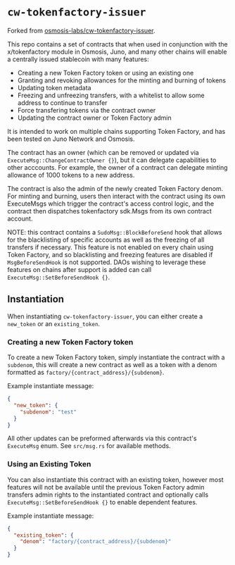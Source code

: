 # `cw-tokenfactory-issuer`

Forked from [osmosis-labs/cw-tokenfactory-issuer](https://github.com/osmosis-labs/cw-tokenfactory-issuer).

This repo contains a set of contracts that when used in conjunction with the x/tokenfactory module in Osmosis, Juno, and many other chains will enable a centrally issued stablecoin with many features:
- Creating a new Token Factory token or using an existing one
- Granting and revoking allowances for the minting and burning of tokens
- Updating token metadata
- Freezing and unfreezing transfers, with a whitelist to allow some address to continue to transfer
- Force transfering tokens via the contract owner
- Updating the contract owner or Token Factory admin

It is intended to work on multiple chains supporting Token Factory, and has been tested on Juno Network and Osmosis.

The contract has an owner (which can be removed or updated via `ExecuteMsg::ChangeContractOwner {}`), but it can delegate capabilities to other acccounts. For example, the owner of a contract can delegate minting allowance of 1000 tokens to a new address.

The contract is also the admin of the newly created Token Factory denom. For minting and burning, users then interact with the contract using its own ExecuteMsgs which trigger the contract's access control logic, and the contract then dispatches tokenfactory sdk.Msgs from its own contract account.

NOTE: this contract contains a `SudoMsg::BlockBeforeSend` hook that allows for the blacklisting of specific accounts as well as the freezing of all transfers if necessary. This feature is not enabled on every chain using Token Factory, and so blacklisting and freezing features are disabled if `MsgBeforeSendHook` is not supported. DAOs wishing to leverage these features on chains after support is added can call `ExecuteMsg::SetBeforeSendHook {}`.

## Instantiation
When instantiating `cw-tokenfactory-issuer`, you can either create a `new_token` or an `existing_token`.

### Creating a new Token Factory token
To create a new Token Factory token, simply instantiate the contract with a `subdenom`, this will create a new contract as well as a token with a denom formatted as `factory/{contract_address}/{subdenom}`.

Example instantiate message:

``` json
{
  "new_token": {
    "subdenom": "test"
  }
}
```

All other updates can be preformed afterwards via this contract's `ExecuteMsg` enum. See `src/msg.rs` for available methods.

### Using an Existing Token
You can also instantiate this contract with an existing token, however most features will not be available until the previous Token Factory admin transfers admin rights to the instantiated contract and optionally calls `ExecuteMsg::SetBeforeSendHook {}` to enable dependent features.

Example instantiate message:
``` json
{
  "existing_token": {
    "denom": "factory/{contract_address}/{subdenom}"
  }
}
```
